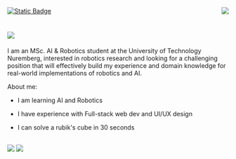 <div>
    <img align="right" src="https://visitor-badge.laobi.icu/badge?page_id=muhidabid.muhidabid" />
    <a align="left" href="https://drive.google.com/file/d/1TVV5MRBJakMltd4I3GD9cx7ktPdlWMDJ/view?usp=sharing" target="_blank" rel="noreferrer">
    <img alt="Static Badge" src="https://img.shields.io/badge/Muhid-Resume-2582bc">
    </a>
</div>

<h1 align="left">
    <img src="https://readme-typing-svg.herokuapp.com/?font=Righteous&size=35&left=true&vCenter=true&width=500&height=70&duration=4000&lines=Hi+There!+👋;+I'm+Muhid!;" />
</h1>

<!--<h3 align="left">I am an upcoming MSc. AI & Robotics candidate at UT-Nurnberg, Germany</h3>-->

<p>
I am an MSc. AI & Robotics student at the University of Technology Nuremberg, interested in robotics research and looking for a challenging position that will effectively build my experience and domain knowledge for real-world implementations of robotics and AI.

About me:

- I am learning AI and Robotics

- I have experience with Full-stack web dev and UI/UX design

- I can solve a rubik's cube in 30 seconds

 </p>

 <!--<hr/>-->
 
<!-- <h2 align="center">⚒️ All the Languages, Frameworks, Tools I've touched⚒️</h2> -->
<br/>
<div align="left">
    <img src="https://skillicons.dev/icons?i=angular,react,nodejs,mongodb,mysql,javascript,typescript,express,python,flask,c,cpp,flutter,java,docker" />
    <img src="https://skillicons.dev/icons?i=html,css,bootstrap,tailwind,figma,vscode,github,git,kali,ubuntu" /><br>
</div>
 
<!-- <div align="left"> 
  <a href="mailto:muhidabid.cs@gmail.com" target="_blank" rel="noopener noreferrer">
    <img src="https://img.shields.io/badge/Gmail-333333?style=for-the-badge&logo=gmail&logoColor=red" />
  </a>
  <a href="https://linkedin.com/in/muhidabid" target="_blank" rel="noopener noreferrer">
    <img src="https://img.shields.io/badge/LinkedIn-0077B5?style=for-the-badge&logo=linkedin&logoColor=white" target="_blank" />
  </a>
  <a href="https://muhid.framer.ai" target="_blank" rel="noopener noreferrer">
     <img src="https://img.shields.io/badge/Portfolio-FF5722?style=for-the-badge&logo=todoist&logoColor=white" target="_blank" /> <!-- sqlite, safari, google-chrome are other good icon options 
  </a>
</div> -->

<!--<hr/>-->

<!--<div align="center">
  <h2>🐍 My Contributions 🐍</h2>
  <br>
  <img alt="snake eating my contributions" src="https://raw.githubusercontent.com/muhidabid/muhidabid/output/github-contribution-grid-snake.svg" />
  
  <br/><br/><br/>
</div>-->

<!--<hr/>-->

<!-- <h2 align="center">⚡ Stats ⚡</h2> -->
<!-- <br/> -->
<!-- <div align=left> -->
<!--     <img align="center" width=390 src="https://github-readme-streak-stats-salesp07.vercel.app/?user=muhidabid&count_private=true&theme=react&border_radius=10" alt="streak stats"/> -->
<!--     <br/><br/> -->
<!--   <img width=390 src="https://github-readme-stats.vercel.app/api?username=muhidabid&count_private=true&show_icons=true&theme=react&rank_icon=github&border_radius=10" alt="readme stats" /> -->
<!--     <img align="center" src="https://github-readme-stats.vercel.app/api?username=muhidabid&show_icons=true&locale=en&theme=react" alt="readme stats" /> -->
<!--     <br/><br/> -->
<!--     <img width=325 align="center" src="https://github-readme-stats-salesp07.vercel.app/api/top-langs/?username=muhidabid&hide=HTML&langs_count=8&layout=compact&theme=react&border_radius=10&size_weight=0.5&count_weight=0.5&exclude_repo=github-readme-stats" alt="top langs" /> -->
<!-- </div> -->

<!--<hr/>-->

<!--<br/>

<div align="center">
<a href='https://ko-fi.com/____' target='_blank'><img height='64' style='border:0px;height:64px;' src='https://storage.ko-fi.com/cdn/kofi1.png?v=3' border='0' alt='Buy Me a Coffee at ko-fi.com' /></a>
</div>

<br/>-->
